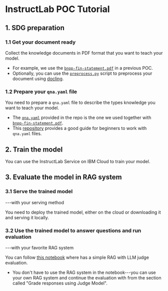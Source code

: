# InstructLab POC Tutorial

## 1. SDG preparation

### 1.1 Get your document ready

Collect the knowledge documents in PDF format that you want to teach your model.
- For example, we use the [`bnpp-fin-statement.pdf`](./bnpp-fin-statement.pdf) in a previous POC.
- Optionally, you can use the [`preprocess.py`](./preprocess.py) script to preprocess your document using [docling](https://github.com/DS4SD/docling).

### 1.2 Prepare your `qna.yaml` file

You need to prepare a `qna.yaml` file to describe the types knowledge you want to teach your model.
- The [`qna.yaml`](./qna.yaml) provided in the repo is the one we used together with [`bnpp-fin-statement.pdf`](./bnpp-fin-statement.pdf).
- This [repository](https://github.com/abhi1092/qna_guideline) provides a good guide for beginners to work with `qna.yaml` files.

## 2. Train the model

You can use the InstructLab Service on IBM Cloud to train your model.

## 3. Evaluate the model in RAG system

### 3.1 Serve the trained model
---with your serving method

You need to deploy the trained model, either on the cloud or downloading it and serving it locally.

### 3.2 Use the trained model to answer questions and run evaluation
---with your favorite RAG system

You can follow [this notebook](https://github.com/rh-aiservices-bu/rhel-ai-poc/blob/b880c2e6937d7497b35362dcd7a87ea97c2a69ff/eval/llm_judge_eval.ipynb) where has a simple RAG with LLM judge evaluation.
- You don't have to use the RAG system in the notebook---you can use your own RAG system and continue the evaluation with from the section called "Grade responses using Judge Model".